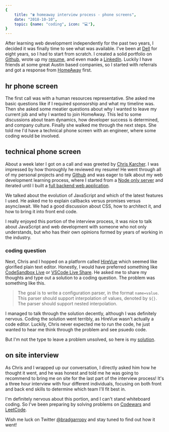 ```yaml
---
{
    title: "☎️ homeaway interview process - phone screens",
    date: "2018-10-10",
    topic: {name: "coding", icon: "💻"},
}
---
```


After learning web development independently for the past two years, I decided it was finally time to see what was available. I've been at [Dell][1] for eight years, so I had to start from scratch. I created a solid portfolio on [Github][2], wrote up my [resume][3], and even made a [LinkedIn][4]. Luckily I have friends at some great Austin based companies, so I started with referrals and got a response from [HomeAway][5] first.

## hr phone screen

The first call was with a human resources representative. She asked me basic questions like if I required sponsorship and what my timeline was. Then she asked some meatier questions about why I wanted to leave my current job and why I wanted to join HomeAway. This led to some discussions about team dynamics, how developer success is determined, and company culture. Finally she walked me through the next steps. She told me I'd have a technical phone screen with an engineer, where some coding would be involved.

## technical phone screen

About a week later I got on a call and was greeted by [Chris Karcher][6]. I was impressed by how thoroughly he reviewed my resume! He went through all of my personal projects and my [Github][2] and was eager to talk about my web development learning process, where I started from a [Node only server][7] and iterated until I built a [full backend web application][8].

We talked about the evolution of JavaScript and which of the latest features I used. He asked me to explain callbacks versus promises versus async/await. We had a good discussion about CSS, how to architect it, and how to bring it into front end code.

I really enjoyed this portion of the interview process, it was nice to talk about JavaScript and web development with someone who not only understands, but who has their own opinions formed by years of working in the industry.

### coding question

Next, Chris and I hopped on a platform called [HireVue][9] which seemed like glorified plain text editor. Honestly, I would have preferred something like [CodeSandbox Live][10] or [VSCode Live Share][11]. He asked me to share my thoughts and type out a solution to a coding question. The problem was something like this.

> The goal is to write a configuration parser, in the format `name=value`.  
> This parser should support interpolation of values, denoted by `${}`.  
> The parser should support nested interpolation.

I managed to talk through the solution decently, although I was definitely nervous. Coding the solution went terribly, as HireVue wasn't actually a code editor. Luckily, Chris never expected me to run the code, he just wanted to hear me think through the problem and see psuedo code.

But I'm not the type to leave a problem unsolved, so here is my [solution][12].

## on site interview

As Chris and I wrapped up our conversation, I directly asked him how he thought it went, and he was honest and told me he was going to recommend to bring me on site for the last part of the interview process! It's a three hour interview with four different individuals, focusing on both front and back end skills to determine which team I'll fit best in.

I'm definitely nervous about this portion, and I can't stand whiteboard coding. So I've been preparing by solving problems on [Codewars][13] and [LeetCode][14].

Wish me luck on Twitter [@bradgarropy][15] and stay tuned to find out how it went!

[1]: https://www.dellemc.com/
[2]: https://github.com/bradgarropy
[3]: https://docs.google.com/document/d/1sBVOmITw-wZqlSQHwM1cgXSexn10xcUJYx_25Zo0Xug/edit?usp=sharing
[4]: https://www.linkedin.com/in/bradgarropy/
[5]: https://www.homeaway.com/
[6]: https://www.linkedin.com/in/chriskarcher/
[7]: https://github.com/bradgarropy/node-only-server
[8]: https://github.com/bradgarropy/node-express-pug-mongodb-server
[9]: https://www.hirevue.com/
[10]: https://hackernoon.com/introducing-codesandbox-live-real-time-code-collaboration-in-the-browser-6d508cfc70c9
[11]: https://code.visualstudio.com/blogs/2017/11/15/live-share
[12]: https://github.com/bradgarropy/homeaway-config-parser
[13]: https://www.codewars.com/
[14]: https://leetcode.com/
[15]: https://twitter.com/bradgarropy
